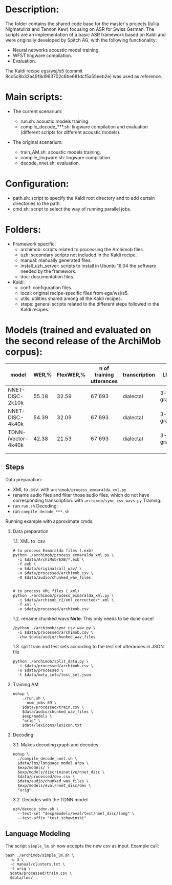 # Description:

The folder contains the shared code base for the master's projects (Iuliia Nigmatulina and Tannon Kew) focusing on ASR for Swiss German.
The scripts are an implementation of a basic ASR framework based on Kaldi and were originally developed by Spitch AG, with the following functionality:

  * Neural networks acoustic model training.
  * WFST lingware compilation.
  * Evaluation.

The Kaldi recipe egs/wsj/s5 (commit 8cc5c8b32a49f8d963702c6be681dcf5a55eeb2e) was used as reference.

# Main scripts:

* The current scenarium:
  - run.sh: acoustic models training.
  - compile_decode_***.sh: lingware compilation and evaluation (different scripts for different acoustic models).

* The original scenarium:
  - train_AM.sh: acoustic models training.
  - compile_lingware.sh: lingware compilation.
  - decode_nnet.sh: evaluation.

# Configuration:

* path.sh: script to specify the Kaldi root directory and to add certain directories to the path.
* cmd.sh: script to select the way of running parallel jobs.

# Folders:

* Framework specific:
  - archimob: scripts related to processing the Archimob files.
  - uzh: secondary scripts not included in the Kaldi recipe.
  - manual: manually generated files.
  - install_uzh_server: scripts to install in Ubuntu 16.04 the software needed
    by the framework.
  - doc: documentation files.
* Kaldi:
  - conf: configuration files.
  - local: original recipe-specific files from egs/wsj/s5.
  - utils: utilities shared among all the Kaldi recipes.
  - steps: general scripts related to the different steps followed in the Kaldi
    recipes.

# Models (trained and evaluated on the second release of the ArchiMob corpus):

 **model**  | **WER,%** | **FlexWER,%** | **n of training utterances** | **transcription** | **LM** |
| -------- | -------- | -------- | -------- | -------- | -------- |
| NNET-DISC-2k10k | 55.18 | 32.59 | 67’693 | dialectal | 3-gram |
| NNET-DISC-4k40k | 54.39 | 32.09 | 67’693 | dialectal | 3-gram |
| TDNN-iVector-4k40k | 42.38 | 21.53 | 67’693 | dialectal | 3-gram |
| | | | | | |
| | | | | | |



## Steps
Data preparation:
- XML to .csv: with `archimob/process_exmaralda_xml.py`
- rename audio files and filter those audio files, which do not have corresponding transcription: with `archimob/sync_csv_wavs.py`
Training:
- run `run.sh`
Decoding:
- run `compile_decode_***.sh`

Running example with approximate cmds:
1. Data preparation

    1.1. XML to .csv
    ```
    # to process Exmaralda files (.exb)
    python ./archimob/process_exmaralda_xml.py \
      -i $data/ArchiMob/EXB/*.exb \
      -f exb \
      -w $data/original/all_wav/ \
      -o $data/processed/archimob.csv \
      -O $data/audio/chunked_wav_files


    # to process XML files (.xml)
    python ./archimob/process_exmaralda_xml.py \
      -i $data/archimob_r2/xml_corrected/*.xml \
      -f xml \
      -o $data/processed/archimob.csv
    ```

    1.2. rename chunked wavs **Note**: This only needs to be done once!

    ```
    /python ./archimob/sync_csv_wav.py \
      -i $data/processed/archimob.csv \
      -chw $data/audio/chunked_wav_files
    ```

    1.3. split train and test sets according to the test set utterances in JSON file
    ```
    python ./archimob/split_data.py \
      -i $data/processed/archimob.csv \
      -o $data/processed \
      -t $data/meta_info/test_set.json
    ```

    <!-- for train:

    ```
    python ./archimob/process_exmaralda_xml.py \
    -i $data/original/train_xml/*.xml \
    -f xml \
    -o $data/processed/train.csv
    ```

    for test:
    ```
    python ./archimob/process_exmaralda_xml.py \
    -i $data/original/test_xml/*.xml \
    -f xml \
    -o $data/processed/test.csv
    ``` -->

2. Training AM

    ```
    nohup \
        ./run.sh \
        --num_jobs 69 \
        $data/processed/train.csv \
        $data/audio/chunked_wav_files \
        $exp/models \
        "orig" \
        $data/lexicons/lexicon.txt
    ```

3. Decoding

    3.1. Makes decoding graph and decodes
    ```
    nohup \
      ./compile_decode_nnet.sh \
      $data/lms/language_model.arpa \
      $exp/models/ \
      $exp/models/discriminative/nnet_disc \
      $data/processed/dev.csv \
      $data/audio/chunked_wav_files \
      $exp/models/eval/nnet_disc/dev \
      "orig"
    ```

    3.2. Decodes with the TDNN model
    ```
    uzh/decode_tdnn.sh \
      --test-set "$exp/models/eval/test/nnet_disc/lang" \
      --test-affix "test_schawinski"
    ```


## Language Modeling

The script `simple_lm.sh` now accepts the new csv as input.
Example call:
```
bash ./archimob/simple_lm.sh \
  -o 3 \
  -c manual/clusters.txt \
  -t orig \
  $data/processed/train.csv \
  $data/lms/
```
